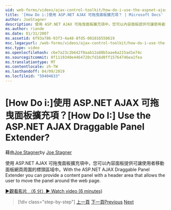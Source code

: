 ```yaml
---
uid: web-forms/videos/ajax-control-toolkit/how-do-i-use-the-aspnet-ajax-draggable-panel-extender
title: '[How Do i:]使用 ASP.NET AJAX 可拖曳面板擴充項？ | Microsoft Docs'
author: JoeStagner
description: 使用 ASP.NET AJAX 可拖曳面板擴充項中，您可以內容面板提供可讓使用者移動面板網頁周圍的標頭區域中。
ms.author: riande
ms.date: 01/31/2007
ms.assetid: 6f93a786-93f3-4a48-8fd5-001016550619
msc.legacyurl: /web-forms/videos/ajax-control-toolkit/how-do-i-use-the-aspnet-ajax-draggable-panel-extender
msc.type: video
ms.openlocfilehash: c6e7a23c2b642f0aab12a88b5aae6a215ad1e74c
ms.sourcegitcommit: 0f1119340e4464720cfd16d0ff15764746ea1fea
ms.translationtype: MT
ms.contentlocale: zh-TW
ms.lasthandoff: 04/09/2019
ms.locfileid: "59404633"
---
```

# <a name="how-do-i-use-the-aspnet-ajax-draggable-panel-extender"></a><span data-ttu-id="8fe4d-104">[How Do i:]使用 ASP.NET AJAX 可拖曳面板擴充項？</span><span class="sxs-lookup"><span data-stu-id="8fe4d-104">[How Do I:] Use the ASP.NET AJAX Draggable Panel Extender?</span></span>

<span data-ttu-id="8fe4d-105">藉由[Joe Stagner](https://github.com/JoeStagner)</span><span class="sxs-lookup"><span data-stu-id="8fe4d-105">by [Joe Stagner](https://github.com/JoeStagner)</span></span>

<span data-ttu-id="8fe4d-106">使用 ASP.NET AJAX 可拖曳面板擴充項中，您可以內容面板提供可讓使用者移動面板網頁周圍的標頭區域中。</span><span class="sxs-lookup"><span data-stu-id="8fe4d-106">With the ASP.NET AJAX Draggable Panel Extender you can provide a content panel with a header area that allows the user to move the panel around the web page.</span></span>

[<span data-ttu-id="8fe4d-107">&#9654;觀看影片 （6 分）</span><span class="sxs-lookup"><span data-stu-id="8fe4d-107">&#9654; Watch video (6 minutes)</span></span>](https://channel9.msdn.com/Blogs/ASP-NET-Site-Videos/how-do-i-use-the-aspnet-ajax-draggable-panel-extender)

> [!div class="step-by-step"]
> <span data-ttu-id="8fe4d-108">[上一頁](how-do-i-use-the-aspnet-ajax-collapsable-panel-extender.md)
> [下一頁](how-do-i-use-the-aspnet-ajax-dynamicpopulate-extender.md)</span><span class="sxs-lookup"><span data-stu-id="8fe4d-108">[Previous](how-do-i-use-the-aspnet-ajax-collapsable-panel-extender.md)
[Next](how-do-i-use-the-aspnet-ajax-dynamicpopulate-extender.md)</span></span>
